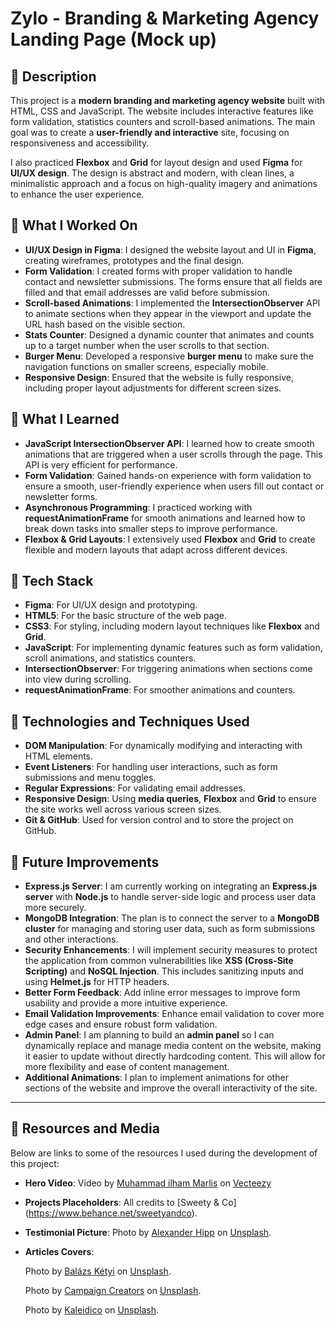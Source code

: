 # Zylo - Branding & Marketing Agency Landing Page (Mock up)

## 🫧 Description

This project is a **modern branding and marketing agency website** built with HTML, CSS and JavaScript.
The website includes interactive features like form validation, statistics counters and scroll-based animations. The main goal was to create a **user-friendly and interactive** site, focusing on responsiveness and accessibility.

I also practiced **Flexbox** and **Grid** for layout design and used **Figma** for **UI/UX design**. The design is abstract and modern, with clean lines, a minimalistic approach and a focus on high-quality imagery and animations to enhance the user experience.

## 🫧 What I Worked On

- **UI/UX Design in Figma**: I designed the website layout and UI in **Figma**, creating wireframes, prototypes and the final design.
- **Form Validation**: I created forms with proper validation to handle contact and newsletter submissions. The forms ensure that all fields are filled and that email addresses are valid before submission.
- **Scroll-based Animations**: I implemented the **IntersectionObserver** API to animate sections when they appear in the viewport and update the URL hash based on the visible section.
- **Stats Counter**: Designed a dynamic counter that animates and counts up to a target number when the user scrolls to that section.
- **Burger Menu**: Developed a responsive **burger menu** to make sure the navigation functions on smaller screens, especially mobile.
- **Responsive Design**: Ensured that the website is fully responsive, including proper layout adjustments for different screen sizes.

## 🫧 What I Learned

- **JavaScript IntersectionObserver API**: I learned how to create smooth animations that are triggered when a user scrolls through the page. This API is very efficient for performance.
- **Form Validation**: Gained hands-on experience with form validation to ensure a smooth, user-friendly experience when users fill out contact or newsletter forms.
- **Asynchronous Programming**: I practiced working with **requestAnimationFrame** for smooth animations and learned how to break down tasks into smaller steps to improve performance.
- **Flexbox & Grid Layouts**: I extensively used **Flexbox** and **Grid** to create flexible and modern layouts that adapt across different devices.

## 🫧 Tech Stack

- **Figma**: For UI/UX design and prototyping.
- **HTML5**: For the basic structure of the web page.
- **CSS3**: For styling, including modern layout techniques like **Flexbox** and **Grid**.
- **JavaScript**: For implementing dynamic features such as form validation, scroll animations, and statistics counters.
- **IntersectionObserver**: For triggering animations when sections come into view during scrolling.
- **requestAnimationFrame**: For smoother animations and counters.

## 🫧 Technologies and Techniques Used

- **DOM Manipulation**: For dynamically modifying and interacting with HTML elements.
- **Event Listeners**: For handling user interactions, such as form submissions and menu toggles.
- **Regular Expressions**: For validating email addresses.
- **Responsive Design**: Using **media queries**, **Flexbox** and **Grid** to ensure the site works well across various screen sizes.
- **Git & GitHub**: Used for version control and to store the project on GitHub.

## 🫧 Future Improvements

- **Express.js Server**: I am currently working on integrating an **Express.js server** with **Node.js** to handle server-side logic and process user data more securely.
- **MongoDB Integration**: The plan is to connect the server to a **MongoDB cluster** for managing and storing user data, such as form submissions and other interactions.
- **Security Enhancements**: I will implement security measures to protect the application from common vulnerabilities like **XSS (Cross-Site Scripting)** and **NoSQL Injection**. This includes sanitizing inputs and using **Helmet.js** for HTTP headers.
- **Better Form Feedback**: Add inline error messages to improve form usability and provide a more intuitive experience.
- **Email Validation Improvements**: Enhance email validation to cover more edge cases and ensure robust form validation.
- **Admin Panel**: I am planning to build an **admin panel** so I can dynamically replace and manage media content on the website, making it easier to update without directly hardcoding content. This will allow for more flexibility and ease of content management.
- **Additional Animations**: I plan to implement animations for other sections of the website and improve the overall interactivity of the site.

---

## 🫧 Resources and Media

Below are links to some of the resources I used during the development of this project:

- **Hero Video**:
  Video by [Muhammad ilham Marlis](https://www.vecteezy.com/members/_mim_) on [Vecteezy](https://www.vecteezy.com/video/46549146-loop-animation-3d-abstract-fluid-blob-liquid-shape-3d-animation-black-and-whiteloop)
- **Projects Placeholders**: All credits to [Sweety & Co] (https://www.behance.net/sweetyandco).
- **Testimonial Picture**:
  Photo by [Alexander Hipp](https://unsplash.com/@alexanderhipp?utm_content=creditCopyText&utm_medium=referral&utm_source=unsplash) on [Unsplash](https://unsplash.com/photos/a-man-wearing-glasses-and-a-black-shirt-iEEBWgY_6lA?utm_content=creditCopyText&utm_medium=referral&utm_source=unsplash).
- **Articles Covers**:

  Photo by [Balázs Kétyi](https://unsplash.com/@balazsketyi?utm_content=creditCopyText&utm_medium=referral&utm_source=unsplash) on [Unsplash](https://unsplash.com/photos/color-code-book-LPWl2pEVGKc?utm_content=creditCopyText&utm_medium=referral&utm_source=unsplash).

  Photo by [Campaign Creators](https://unsplash.com/@campaign_creators?utm_content=creditCopyText&utm_medium=referral&utm_source=unsplash) on [Unsplash](https://unsplash.com/photos/person-using-macbook-pro-OGOWDVLbMSc?utm_content=creditCopyText&utm_medium=referral&utm_source=unsplash).

  Photo by [Kaleidico](https://unsplash.com/@kaleidico?utm_content=creditCopyText&utm_medium=referral&utm_source=unsplash) on [Unsplash](https://unsplash.com/photos/man-wearing-gray-polo-shirt-beside-dry-erase-board-3V8xo5Gbusk?utm_content=creditCopyText&utm_medium=referral&utm_source=unsplash).

